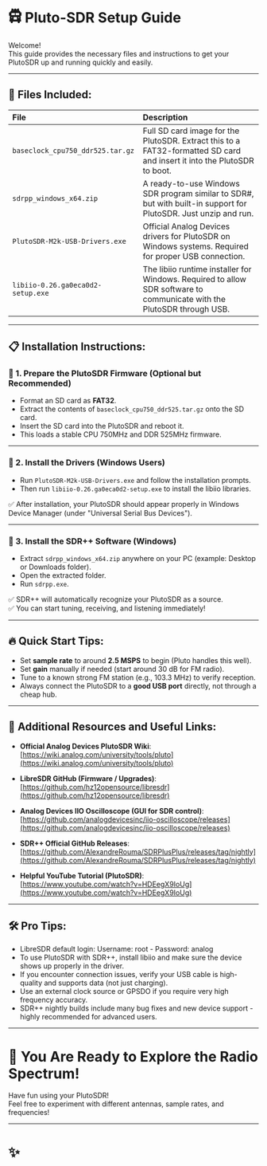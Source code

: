# 🛱 Pluto-SDR Setup Guide

Welcome!  
This guide provides the necessary files and instructions to get your PlutoSDR up and running quickly and easily.

---

## 📂 Files Included:

| File | Description |
|:-----|:------------|
| `baseclock_cpu750_ddr525.tar.gz` | Full SD card image for the PlutoSDR. Extract this to a FAT32-formatted SD card and insert it into the PlutoSDR to boot. |
| `sdrpp_windows_x64.zip` | A ready-to-use Windows SDR program similar to SDR#, but with built-in support for PlutoSDR. Just unzip and run. |
| `PlutoSDR-M2k-USB-Drivers.exe` | Official Analog Devices drivers for PlutoSDR on Windows systems. Required for proper USB connection. |
| `libiio-0.26.ga0eca0d2-setup.exe` | The libiio runtime installer for Windows. Required to allow SDR software to communicate with the PlutoSDR through USB. |

---

## 📋 Installation Instructions:

### 🔹 1. Prepare the PlutoSDR Firmware (Optional but Recommended)

- Format an SD card as **FAT32**.
- Extract the contents of `baseclock_cpu750_ddr525.tar.gz` onto the SD card.
- Insert the SD card into the PlutoSDR and reboot it.
- This loads a stable CPU 750MHz and DDR 525MHz firmware.

---

### 🔹 2. Install the Drivers (Windows Users)

- Run `PlutoSDR-M2k-USB-Drivers.exe` and follow the installation prompts.
- Then run `libiio-0.26.ga0eca0d2-setup.exe` to install the libiio libraries.

✅ After installation, your PlutoSDR should appear properly in Windows Device Manager (under "Universal Serial Bus Devices").

---

### 🔹 3. Install the SDR++ Software (Windows)

- Extract `sdrpp_windows_x64.zip` anywhere on your PC (example: Desktop or Downloads folder).
- Open the extracted folder.
- Run `sdrpp.exe`.

✅ SDR++ will automatically recognize your PlutoSDR as a source.  
✅ You can start tuning, receiving, and listening immediately!

---

## 🔥 Quick Start Tips:

- Set **sample rate** to around **2.5 MSPS** to begin (Pluto handles this well).
- Set **gain** manually if needed (start around 30 dB for FM radio).
- Tune to a known strong FM station (e.g., 103.3 MHz) to verify reception.
- Always connect the PlutoSDR to a **good USB port** directly, not through a cheap hub.

---

## 🚰 Additional Resources and Useful Links:

- **Official Analog Devices PlutoSDR Wiki**:  
  [https://wiki.analog.com/university/tools/pluto](https://wiki.analog.com/university/tools/pluto)

- **LibreSDR GitHub (Firmware / Upgrades)**:  
  [https://github.com/hz12opensource/libresdr](https://github.com/hz12opensource/libresdr)

- **Analog Devices IIO Oscilloscope (GUI for SDR control)**:  
  [https://github.com/analogdevicesinc/iio-oscilloscope/releases](https://github.com/analogdevicesinc/iio-oscilloscope/releases)

- **SDR++ Official GitHub Releases**:  
  [https://github.com/AlexandreRouma/SDRPlusPlus/releases/tag/nightly](https://github.com/AlexandreRouma/SDRPlusPlus/releases/tag/nightly)

- **Helpful YouTube Tutorial (PlutoSDR)**:  
  [https://www.youtube.com/watch?v=HDEegX9IoUg](https://www.youtube.com/watch?v=HDEegX9IoUg)

---

## 🛠 Pro Tips:

- LibreSDR default login: Username: root - Password: analog
- To use PlutoSDR with SDR++, install libiio and make sure the device shows up properly in the driver.
- If you encounter connection issues, verify your USB cable is high-quality and supports data (not just charging).
- Use an external clock source or GPSDO if you require very high frequency accuracy.
- SDR++ nightly builds include many bug fixes and new device support - highly recommended for advanced users.

---

# 🚀 You Are Ready to Explore the Radio Spectrum!

Have fun using your PlutoSDR!  
Feel free to experiment with different antennas, sample rates, and frequencies!

---

# ✨

